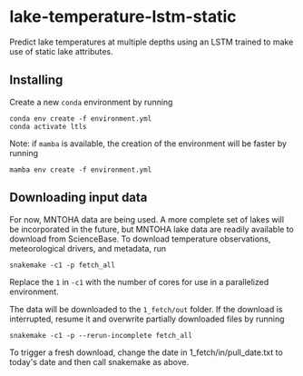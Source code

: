 # lake-temperature-lstm-static

Predict lake temperatures at multiple depths using an LSTM trained to make use of static lake attributes.

## Installing

Create a new `conda` environment by running

```
conda env create -f environment.yml
conda activate ltls
```

Note: if `mamba` is available, the creation of the environment will be faster by running

`mamba env create -f environment.yml`

## Downloading input data

For now, MNTOHA data are being used.
A more complete set of lakes will be incorporated in the future, but MNTOHA lake data are readily available to download from ScienceBase.
To download temperature observations, meteorological drivers, and metadata, run

`snakemake -c1 -p fetch_all`

Replace the `1` in `-c1` with the number of cores for use in a parallelized environment.

The data will be downloaded to the `1_fetch/out` folder.
If the download is interrupted, resume it and overwrite partially downloaded files by running

`snakemake -c1 -p --rerun-incomplete fetch_all`

To trigger a fresh download, change the date in 1_fetch/in/pull_date.txt to today's date and then call snakemake as above.
